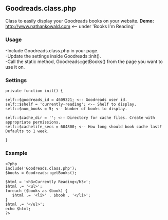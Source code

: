 ## Goodreads.class.php
Class to easily display your Goodreads books on your website.
**Demo:** http://www.nathankowald.com <-- under 'Books I'm Reading'

### Usage
-Include Goodreads.class.php in your page.  
-Update the settings inside Goodreads::init().  
-Call the static method, Goodreads::getBooks() from the page you want to use it on. 

### Settings  
    private function init() {
    
    self::$goodreads_id = 4609321; <-- Goodreads user id.  
    self::$shelf = 'currently-reading'; <-- Shelf to display.  
    self::$num_books = 5; <-- Number of books to display.  
    
    self::$cache_dir = ''; <-- Directory for cache files. Create with appropriate permissions.  
    self::$cachelife_secs = 604800; <-- How long should book cache last? Defaults to 1 week.  

    }

### Example
    <?php
    include('Goodreads.class.php');
    $books = Goodreads::getBooks();
    
    $html = '<h3>Currently Reading</h3>';
    $html .= '<ul>';
    foreach ($books as $book) {
       $html .= '<li>' . $book . '</li>';
    }
    $html .= '</ul>';
    echo $html;
    ?>

